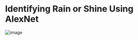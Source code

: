 # **Identifying Rain or Shine Using AlexNet**
![image](https://user-images.githubusercontent.com/122581402/231522092-357be39d-a2aa-416f-bdff-9f6a24d8461f.png)
